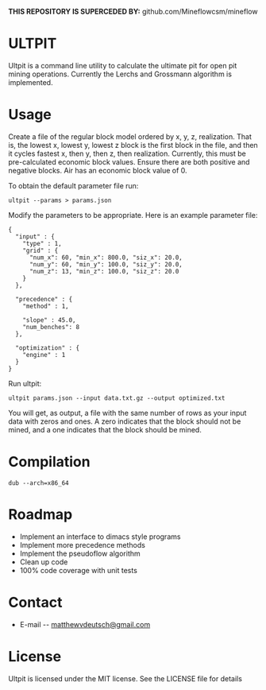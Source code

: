 **THIS REPOSITORY IS SUPERCEDED BY:** github.com/Mineflowcsm/mineflow



ULTPIT
======
Ultpit is a command line utility to calculate the ultimate pit for open pit mining
operations. Currently the Lerchs and Grossmann algorithm is implemented.

Usage
======

Create a file of the regular block model ordered by x, y, z, realization. That is, the
lowest x, lowest y, lowest z block is the first block in the file, and then it cycles
fastest x, then y, then z, then realization. Currently, this must be pre-calculated
economic block values. Ensure there are both positive and negative blocks. Air has an
economic block value of 0.

To obtain the default parameter file run:

    ultpit --params > params.json

Modify the parameters to be appropriate. Here is an example parameter file:

    {
      "input" : {
        "type" : 1,
        "grid" : {
          "num_x": 60, "min_x": 800.0, "siz_x": 20.0,
          "num_y": 60, "min_y": 100.0, "siz_y": 20.0,
          "num_z": 13, "min_z": 100.0, "siz_z": 20.0 
        }
      },

      "precedence" : {
        "method" : 1,

        "slope" : 45.0,
        "num_benches": 8
      },

      "optimization" : {
        "engine" : 1
      }
    }

Run ultpit:

    ultpit params.json --input data.txt.gz --output optimized.txt

You will get, as output, a file with the same number of rows as your input data with zeros
and ones. A zero indicates that the block should not be mined, and a one indicates that
the block should be mined.

Compilation
===========

    dub --arch=x86_64

Roadmap
========

* Implement an interface to dimacs style programs
* Implement more precedence methods
* Implement the pseudoflow algorithm
* Clean up code 
* 100% code coverage with unit tests

Contact
========

* E-mail -- matthewvdeutsch@gmail.com

License
=======

Ultpit is licensed under the MIT license. See the LICENSE file for details

